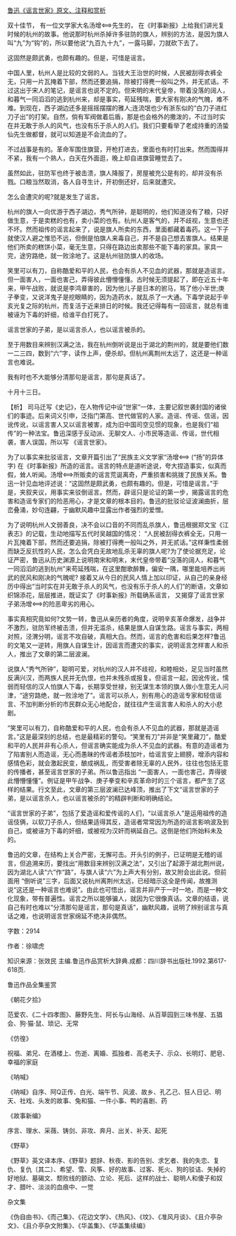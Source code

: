 [鲁迅《谣言世家》原文、注释和赏析](https://www.vrrw.net/wx/9656.html)

双十佳节， 有一位文学家大名汤增先生的， 在《时事新报》上给我们讲光复时候的杭州的故事。他说那时杭州杀掉许多驻防的旗人，辨别的方法，是因为旗人叫“九”为“钩”的，所以要他说“九百九十九”，一露马脚，刀就砍下去了。

这固然是颇武勇，也颇有趣的。但是，可惜是谣言。

中国人里，杭州人是比较的文弱的人。当钱大王治世的时候，人民被刮得衣裤全无，只用一片瓦掩着下部，然而还要追捐，除被打得麂一般叫之外，并无贰话。不过这出于宋人的笔记，是谣言也说不定的。但宋明的末代皇帝，带着没落的阔人，和暮气一同滔滔的逃到杭州来，却是事实，苟延残喘，要大家有刚决的气魄，难不难。到现在，西子湖边还多是摇摇摆摆的雅人;连流氓也少有浙东似的“白刀子进红刀子出”的打架。自然，倘有军阀做着后盾，那是也会格外的撒泼的，不过当时实在并无敢于杀人的风气，也没有乐于杀人的人们。我们只要看举了老成持重的汤蛰仙先生做都督，就可以知道是不会流血的了。

不过战事是有的。革命军围住旗营，开枪打进去，里面也有时打出来。然而围得并不紧，我有一个熟人，白天在外面逛，晚上却自进旗营睡觉去了。

虽然如此，驻防军也终于被击溃，旗人降服了，房屋被充公是有的，却并没有杀戮。口粮当然取消，各人自寻生计，开初倒还好，后来就遭灾。

怎么会遭灾的呢?就是发生了谣言。

杭州的旗人一向优游于西子湖边，秀气所钟，是聪明的，他们知道没有了粮，只好做生意，于是卖糕的也有，卖小菜的也有。杭州人是客气的，并不歧视，生意也还不坏。然而祖传的谣言起来了，说是旗人所卖的东西，里面都藏着毒药。这一下子就使汉人避之惟恐不远，但倒是怕旗人来毒自己，并不是自己想去害旗人。结果是他们所卖的糕饼小菜，毫无生意，只得在路边出卖那些不能下毒的家具。家具一完，途穷路绝，就一败涂地了。这是杭州驻防旗人的收场。

笑里可以有刀，自称酷爱和平的人民，也会有杀人不见血的武器，那就是造谣言。但一面害人，一面也害己，弄得彼此懵懵懂懂。古时候无须提起了，即在近五十年来，甲午战败，就说是李鸿章害的，因为他儿子是日本的驸马，骂了他小半世;庚子拳变，又说洋鬼子是挖眼睛的，因为造药水，就乱杀了一大通。下毒学说起于辛亥光复之际的杭州，而复活于近来排日的时候。我还记得每有一回谣言，就总有谁被诬为下毒的奸细，给谁平白打死了。

谣言世家的子弟，是以谣言杀人，也以谣言被杀的。

至于用数目来辨别汉满之法，我在杭州倒听说是出于湖北的荆州的，就是要他们数一二三四，数到“六”字，读作上声，便杀却。但杭州离荆州太远了，这还是一种谣言也难说。

我有时也不大能够分清那句是谣言，那句是真话了。

十月十三日。



【析】 司马迁写《史记》，在人物传记中设“世家”一体，主要记叙世袭封国的诸侯们的事迹。后来词义引申，泛指门第高、世代做官的人家。造谣、传谣、信谣，因讹传讹，以谣言害人又以谣言被害，成为旧中国司空见惯的现象，也是我们“祖传”的一种法宝。鲁迅深感于反动派、无聊文人、小市民等造谣、传谣，世代相袭，害人误国，所以写 《谣言世家》。

为了以事实来批驳谣言，文章开篇引出了“民族主义文学家“汤增 (“扬”的异体字) 在《时事新报》所造的谣言。谣言的特点是道听途说，夸大捏造事实，似真而假，耸人听闻。汤增所贩卖的谣言荒诞离奇，严重损害和挑拨了民族关系。鲁迅一针见血地评述说：“这固然是颇武勇，也颇有趣的。但是，可惜是谣言。”于是，夹叙夹议，用事实来驳倒谣言。然而，辟谣只是论证的第一步，揭露谣言的危害和造谣专家们的险恶用心，才是文章的根本目的。鲁迅的批驳论证波澜曲折，层峦叠涌，妙句连翩，于幽默风趣中显露出作者强烈的爱憎。

为了说明杭州人文弱善良，决不会以口音的不同而乱杀旗人，鲁迅根据郑文宝《江表志》的记载，生动地描写五代时吴越国的情况： “人民被刮得衣裤全无，只用一片瓦掩着下部，然而还要追捐，除被打得麂一般叫之外，并无贰话。”这样秉性柔弱而缺乏反抗性的人民，怎么会凭白无故地乱杀无辜的旗人呢?为了使论据充足，论证严密，鲁迅从历史渊源上说明南宋和明末，末代皇帝带着“没落的阔人，和暮气一同滔滔的逃到杭州”来苟延残喘，在这里酣歌醉舞，偏安一隅，哪里能培养出尚武的民风和刚决的气魄呢? 接着又从今日的民风人情上加以印证，从自己的亲身经历中得出“当时实在并无敢于杀人的风气，也没有乐于杀人的人们”的断语，文章如织锦添花，层层推进，既证实了《时事新报》所载确系谣言， 又揭穿了谣言世家子弟汤增的险恶卑劣的用心。

事实真相究竟如何?文势一转，鲁迅从亲历者的角度，说明辛亥革命爆发，战争并不激烈，驻防军终被击溃，但并无滥杀，结果是旗人自谋生路。谣言与事实，两相对照，泾渭分明，谣言不攻自破，真相大白。然而，谣言的危害和后果怎样?鲁迅的文笔又一逆转，用旗人自谋生计，因谣言而遭灾的事实，说明谣言怎样害人和杀人，推出了文章的第二层波澜。

说旗人“秀气所钟”，聪明可爱，对杭州的汉人并不歧视，和睦相处，足见当时虽然反满兴汉，而两族人民并无仇恨，也并未残杀或报复。但谣言一起，因讹传讹，懦弱而轻信的汉人怕旗人下毒，长期享受世禄，别无谋生本领的旗人做小生意无人问津，“途穷路绝，就一败涂地了”。谣言可以杀人，别有用心的造谣专家和轻信谣言、不加判断分析的市民群众无心地配合，就往往产生谣言害人和杀人的大小悲剧。

“笑里可以有刀，自称酷爱和平的人民，也会有杀人不见血的武器，那就是造谣言。”这是最深刻的总结，也是最精彩的警句。“笑里有刀”并非是“笑里藏刀”，酷爱和平的人民并非有心杀人，但谣言确实能成为杀人不见血的武器。有意的造谣者为了陷害别人而造谣，无心而愚昧的传谣者添枝加叶，给谣言安上翅膀，增添内容和感情色彩，就会激起民变，酿成祸乱，而受害者除无辜的人民外，往往也包括无意的传播者，甚至谣言世家的子弟。所以鲁迅指出 “一面害人，一面也害己，弄得彼此懵懵懂懂”。例证是甲午战争、庚子拳变和辛亥革命时的三个谣言，都产生了这样的结果。行文至此，文章的第三层波澜已达峰顶，推出了下文“谣言世家的子弟，是以谣言杀人，也以谣言被杀的”的精辟判断和明确结论。

“谣言世家的子弟”，包括了爱造谣和爱传谣的人们，“以谣言杀人”是运用祖传的造谣伎俩，以软刀子杀人，但结果适得其反，造谣者常常因为所造的谣言影响波及到自己，或被诬为下毒的奸细，或被视为汉奸而祸延自己。这倒是他们所始料未及的。

鲁迅的文章，在结构上关合严密，无懈可击。开头引的例子，已证明是无稽的谣言，但追溯来历，要找出“用数目来辨别汉满之法”，又引出了起源于湖北荆州说，因为湖北人读“六”作“路”，与旗人读“六”为上声大有分别，故又附会出此说。但前面用 “倒听说”三字，后面又说杭州离荆州太远，已经暗示这全是传闻，故推测说“这还是一种谣言也难说”。由此也可悟出，谣言并非产于一时一地，而是一种文化现象，带有普遍性。谣言之所以能够骗人，就因为它很像真话。文章的结语，说自己有时也难以“分清那句是谣言，那句是真话”，幽默风趣，说明了辨别谣言与真话之难，也说明谣言世家绵延不绝决非偶然。

字数：2914

作者：徐啸虎

知识来源：张效民 主编.鲁迅作品赏析大辞典.成都：四川辞书出版社.1992.第617-618页.

鲁迅作品全集鉴赏

《朝花夕拾》

范爱农、《二十四孝图》、藤野先生、阿长与山海经、从百草园到三味书屋、五猖会、狗·猫·鼠、琐记、无常

《仿徨》

祝福、弟兄、在酒楼上、伤逝、离婚、孤独者、高老夫子、示众、长明灯、肥皂、幸福的家庭

《呐喊》

《呐喊》自序、阿Q正传、白光、端午节、风波、故乡、孔乙己、狂人日记、明天、社戏、头发的故事、兔和猫、一件小事、鸭的喜剧、药

《故事新编》

序言、理水、采薇、铸剑、非攻、奔月、出关、补天、起死

《野草》

《野草》英文译本序、《野草》题辞、秋夜、影的告别、求乞者、我的失恋、复仇、复仇〔其二〕、希望、雪、风筝、好的故事、过客、死火、狗的驳诘、失掉的好地狱、墓碣文、颓败线的颤动、立论、死后、这样的战士、聪明人和傻子和奴才、腊叶、淡淡的血痕中、一觉

杂文集

《伪自由书》、《而己集》、《花边文学》、《热风》、《坟》、《准风月谈》、《且介亭杂文》、《且介亭杂文附集》、《华盖集》、《华盖集续编》

